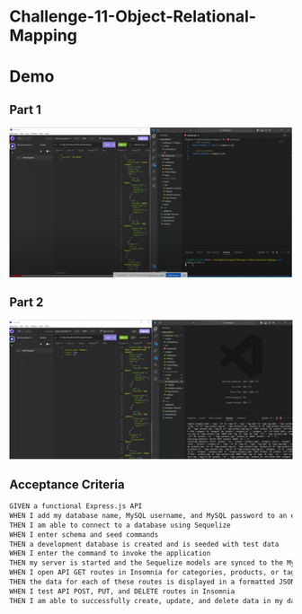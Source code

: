 # Challenge-11-Object-Relational-Mapping

# Demo

## Part 1
[![Watch the video](./assets/part1%20screenshot.png)](https://www.youtube.com/watch?v=Mf6ysPQKsxQ&t=10s)


## Part 2
[![Watch the video](./assets/part2%20screenshot.png)](https://www.youtube.com/watch?v=9n1TRwP8fb0)

## Acceptance Criteria

```md
GIVEN a functional Express.js API
WHEN I add my database name, MySQL username, and MySQL password to an environment variable file
THEN I am able to connect to a database using Sequelize
WHEN I enter schema and seed commands
THEN a development database is created and is seeded with test data
WHEN I enter the command to invoke the application
THEN my server is started and the Sequelize models are synced to the MySQL database
WHEN I open API GET routes in Insomnia for categories, products, or tags
THEN the data for each of these routes is displayed in a formatted JSON
WHEN I test API POST, PUT, and DELETE routes in Insomnia
THEN I am able to successfully create, update, and delete data in my database
```

